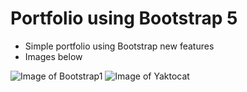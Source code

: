 # Portfolio using Bootstrap 5

- Simple portfolio using Bootstrap new features
- Images below

![Image of Bootstrap1](https://github.com/makyfj/Portfolio-Bootstrap5/media/Bootstrap1.png)
![Image of Yaktocat](https://github.com/makyfj/Porfolio-Bootstrap5/Bootstrap2.png)
